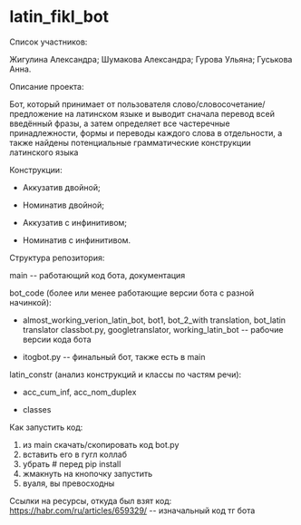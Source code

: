 # latin_fikl_bot

Список участников:

Жигулина Александра;
Шумакова Александра;
Гурова Ульяна;
Гуськова Анна.

Описание проекта:

Бот, который принимает от пользователя слово/словосочетание/предложение на латинском языке 
и выводит сначала перевод всей введённый фразы,
а затем определяет все частеречные принадлежности, формы и переводы каждого слова в отдельности, 
а также найдены потенциальные грамматические конструкции латинского языка

Конструкции:

- Аккузатив двойной;

- Номинатив двойной;

- Аккузатив с инфинитивом;

- Номинатив с инфинитивом.


Структура репозитория:

main -- работающий код бота, документация


bot_code (более или менее работающие версии бота с разной начинкой):


- almost_working_verion_latin_bot, bot1, bot_2_with translation, bot_latin translator
classbot.py, googletranslator, working_latin_bot -- рабочие версии кода бота

- itogbot.py -- финальный бот, также есть в main

latin_constr (анализ конструкций и классы по частям речи):

- acc_cum_inf, acc_nom_duplex

- classes



Как запустить код: 
1) из main скачать/скопировать код bot.py
2) вставить его в гугл коллаб
3) убрать # перед pip install
4) жмакнуть на кнопочку запустить
5) вуаля, вы превосходны


Ссылки на ресурсы, откуда был взят код:
https://habr.com/ru/articles/659329/ -- изначальный код тг бота
